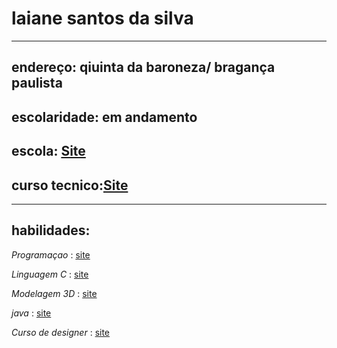 # laiane santos da silva
___
## endereço: qiuinta da baroneza/ bragança paulista
## escolaridade: em andamento

## escola: [Site](http://oscarlinaaraujodeoliveira.com.br/)

## curso tecnico:[Site](http://rosaperrone.com.br/)
___

## habilidades: 

*Programaçao*    :    [site](https://www.teamtreehouse.com/)   

*Linguagem C*   :    [site](https://up.revelo.com.br/)   

*Modelagem 3D*   :   [site](https://www.ebaconline.com.br/)    

*java*   :    [site](https://www.ultima.school/)   

*Curso de designer*   :    [site](https://www.ebaconline.com.br/)    